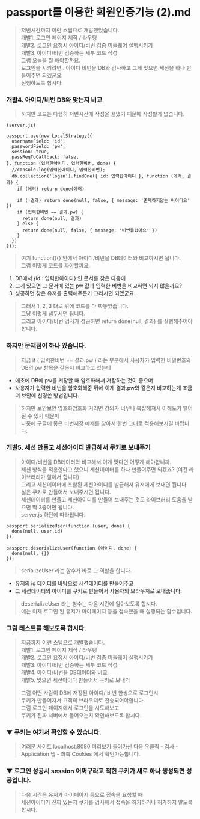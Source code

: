 passport를 이용한 회원인증기능 (2).md
===

> 저번시간까지 이런 스텝으로 개발했었습니다.   
> 개발1. 로그인 페이지 제작 / 라우팅   
> 개발2. 로그인 요청시 아이디/비번 검증 미들웨어 실행시키기   
> 개발3. 아이디/비번 검증하는 세부 코드 작성   
> 그럼 오늘을 뭘 해야할까요.   
> 로그인을 시키려면.. 아이디 비번을 DB와 검사하고 그게 맞으면 세션을 하나 만들어주면 되겠군요.   
> 진행하도록 합시다.   

### 개발4. 아이디/비번 DB와 맞는지 비교 
> 하지만 코드는 다행히 저번시간에 작성을 끝냈기 때문에 작성할게 없습니다. 
```
(server.js)

passport.use(new LocalStrategy({
  usernameField: 'id',
  passwordField: 'pw',
  session: true,
  passReqToCallback: false,
}, function (입력한아이디, 입력한비번, done) {
  //console.log(입력한아이디, 입력한비번);
  db.collection('login').findOne({ id: 입력한아이디 }, function (에러, 결과) {
    if (에러) return done(에러)

    if (!결과) return done(null, false, { message: '존재하지않는 아이디요' })
    if (입력한비번 == 결과.pw) {
      return done(null, 결과)
    } else {
      return done(null, false, { message: '비번틀렸어요' })
    }
  })
}));
```
> 여기 function(){} 안에서 아이디/비번을 DB데이터와 비교하시면 됩니다.   
> 그럼 어떻게 코드를 짜야할까요.   
1. DB에서 {id : 입력한아이디} 인 문서를 찾은 다음에
2. 그게 있으면 그 문서에 있는 pw 값과 입력한 비번을 비교하면 되지 않을까요?
3. 성공하면 찾은 유저를 출력해주든가 그러시면 되겠군요. 
> 그래서 1, 2, 3 대로 위에 코드를 다 짜놓았습니다.   
> 그냥 이렇게 냅두시면 됩니다.   
> 그리고 아이디/비번 검사가 성공하면 return done(null, 결과) 를 실행해주어야합니다.   
> 
### 하지만 문제점이 하나 있습니다.
> 지금 if ( 입력한비번 == 결과.pw ) 라는 부분에서 사용자가 입력한 비밀번호와 DB의 pw 항목을 같은지 비교하고 있는데   
- 애초에 DB에 pw를 저장할 때 암호화해서 저장하는 것이 좋으며
- 사용자가 입력한 비번을 암호화해준 뒤에 이게 결과.pw와 같은지 비교하는게 조금 더 보안에 신경쓴 방법입니다. 
> 하지만 보안보안 암호화암호화 거리면 강의가 너무나 복잡해져서 이해도가 떨어질 수 있기 때문에   
> 나중에 구글에 좋은 비번저장 예제를 찾아서 한번 그대로 적용해보시길 바랍니다.   

### 개발5. 세션 만들고 세션아이디 발급해서 쿠키로 보내주기 
> 아이디/비번을 DB데이터와 비교해서 이게 맞다면 어떻게 해야합니까.   
> 세션 방식을 적용한다고 했으니 세션데이터를 하나 만들어주면 되겠죠? (이건 라이브러리가 알아서 합니다)   
> 그리고 세션데이터에 포함된 세션아이디를 발급해서 유저에게 보내면 됩니다.   
> 실은 쿠키로 만들어서 보내주시면 됩니다.   
> 세션데이터를 만들고 세션아이디를 만들어 보내주는 것도 라이브러리 도움을 받으면 딱 3줄이면 됩니다.   
> server.js 하단에 따라칩니다.   
```
passport.serializeUser(function (user, done) {
  done(null, user.id)
});

passport.deserializeUser(function (아이디, done) {
  done(null, {})
}); 
```
> serializeUser 라는 함수가 바로 그 역할을 합니다. 
- 유저의 id 데이터를 바탕으로 세션데이터를 만들어주고
- 그 세션데이터의 아이디를 쿠키로 만들어서 사용자의 브라우저로 보내줍니다. 

> deserializeUser 라는 함수는 다음 시간에 알아보도록 합시다.   
> 얘는 이제 로그인 된 유저가 마이페이지 등을 접속했을 때 실행되는 함수입니다.   

### 그럼 테스트를 해보도록 합시다.
> 지금까지 이런 스텝으로 개발했습니다.   
> 개발1. 로그인 페이지 제작 / 라우팅   
> 개발2. 로그인 요청시 아이디/비번 검증 미들웨어 실행시키기   
> 개발3. 아이디/비번 검증하는 세부 코드 작성   
> 개발4. 아이디/비번을 DB데이터와 비교   
> 개발5. 맞으면 세션아이디 만들어서 쿠키로 보내기   
> 
> 그럼 어떤 사람이 DB에 저장된 아이디/ 비번 한쌍으로 로그인시   
> 쿠키가 만들어져서 고객의 브라우저로 전송되어야합니다.   
> 그럼 로그인 페이지에서 로그인을 시도해보고   
> 쿠키가 진짜 서버에서 들어오는지 확인해보도록 합시다.   

### ▼ 쿠키는 여기서 확인할 수 있습니다.
> 여러분 사이트 localhost:8080 미리보기 들어가신 다음 우클릭 - 검사 - Application 탭 - 좌측 Cookies 에서 확인가능합니다.   

### ▼ 로그인 성공시 session 어쩌구라고 적힌 쿠키가 새로 하나 생성되면 성공입니다. 
> 다음 시간은 유저가 마이페이지 등으로 접속을 요청할 때   
> 세션아이디가 진짜 있는지 쿠키를 검사해서 접속을 허가하거나 허가하지 말도록 합시다.   
